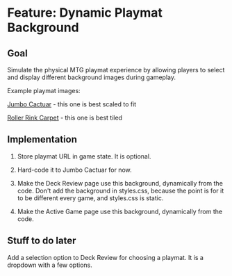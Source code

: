 # Feature: Dynamic Playmat Background

## Goal

Simulate the physical MTG playmat experience by allowing players to select and display different background images during gameplay.

Example playmat images:

[Jumbo Cactuar](https://ultrapro.com/cdn/shop/files/38748_Mat_MTG_FIN_F_Front-min.png?v=1749178080&width=1500) - this one is best scaled to fit

[Roller Rink Carpet](https://www.omegapatternworks.com/replace_colors/3054/) - this one is best tiled

## Implementation

1. Store playmat URL in game state. It is optional.

2. Hard-code it to Jumbo Cactuar for now.

3. Make the Deck Review page use this background, dynamically from the code. Don't add the background in styles.css, because the point is for it to be different every game, and styles.css is static.

4. Make the Active Game page use this background, dynamically from the code.

## Stuff to do later

Add a selection option to Deck Review for choosing a playmat. It is a dropdown with a few options.
